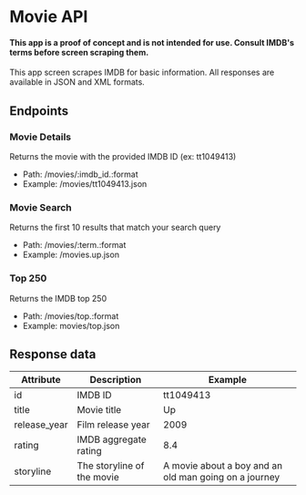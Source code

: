 # Movie API

#### This app is a proof of concept and is not intended for use. Consult IMDB's terms before screen scraping them.

This app screen scrapes IMDB for basic information. All responses are available in JSON and XML formats.

## Endpoints

### Movie Details

Returns the movie with the provided IMDB ID (ex: tt1049413)

- Path: /movies/:imdb_id.:format
- Example: /movies/tt1049413.json

### Movie Search

Returns the first 10 results that match your search query

- Path: /movies/:term.:format
- Example: /movies.up.json

### Top 250

Returns the IMDB top 250

- Path: /movies/top.:format
- Example: movies/top.json

## Response data

<table>
  <thead>
    <tr>
      <th>Attribute</th>
      <th>Description</th>
      <th>Example</th>
    </tr>
  </thead>
  <tbody>
    <tr>
      <td>id</td>
      <td>IMDB ID</td>
      <td>tt1049413</td>
    </tr>
    <tr>
      <td>title</td>
      <td>Movie title</td>
      <td>Up</td>
    </tr>
    <tr>
      <td>release_year</td>
      <td>Film release year</td>
      <td>2009</td>
    </tr>
    <tr>
      <td>rating</td>
      <td>IMDB aggregate rating</td>
      <td>8.4</td>
    </tr>
    <tr>
      <td>storyline</td>
      <td>The storyline of the movie</td>
      <td>A movie about a boy and an old man going on a journey</td>
    </tr>
  </tbody>
</table>
